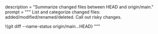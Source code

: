 description = "Summarize changed files between HEAD and origin/main."
prompt = """
List and categorize changed files: added/modified/renamed/deleted. Call out risky changes.


!{git diff --name-status origin/main...HEAD}
"""
